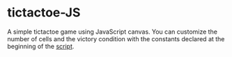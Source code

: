 # tictactoe-JS
A simple tictactoe game using JavaScript canvas.
You can customize the number of cells and the victory condition with the constants declared at the beginning of the [script](scripts/tictactoe.js).